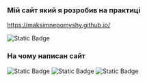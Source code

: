 ### Мій сайт який я розробив на практиці 
https://maksimnepomyshy.github.io/

![Static Badge](https://img.shields.io/badge/My%20Site-e74c3c?style=flat-square&logo=Red&labelColor=e74c3c&link=https%3A%2F%2Fmaksimnepomyshy.github.io%2F)

### На чому написан сайт

![Static Badge](https://img.shields.io/badge/HTMl-%23FAEBD7?style=for-the-badge&logo=html5&logoColor=%23FAEBD7&logoSize=auto&labelColor=%23DC143C) ![Static Badge](https://img.shields.io/badge/CSS-%2300008B?style=for-the-badge&logo=csswizardry&logoColor=%2300008B&logoSize=auto&labelColor=%23FFFFFF) ![Static Badge](https://img.shields.io/badge/JavaScript-%23F4A460?style=for-the-badge&logo=javascript&logoColor=%23F4A460&logoSize=auto&labelColor=%23FFFFFF)





